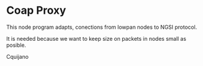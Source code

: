 Coap Proxy
==========
This node program adapts, conections from lowpan nodes to NGSI protocol.

It is needed because we want to keep size on packets in nodes small as posible.

Cquijano
